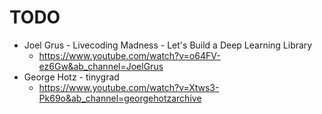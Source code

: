 # TODO 
* Joel Grus - Livecoding Madness - Let's Build a Deep Learning Library
    * https://www.youtube.com/watch?v=o64FV-ez6Gw&ab_channel=JoelGrus
* George Hotz - tinygrad
    * https://www.youtube.com/watch?v=Xtws3-Pk69o&ab_channel=georgehotzarchive

